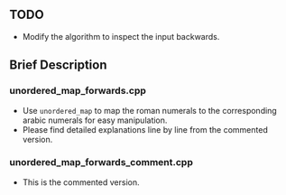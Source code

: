 ## TODO

* Modify the algorithm to inspect the input backwards.

## Brief Description

### unordered_map_forwards.cpp

* Use `unordered_map` to map the roman numerals to the corresponding arabic numerals for easy manipulation.
* Please find detailed explanations line by line from the commented version.

### unordered_map_forwards_comment.cpp

* This is the commented version.